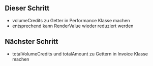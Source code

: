 ## Dieser Schritt
- volumeCredits zu Getter in Performance Klasse machen
- entsprechend kann RenderValue wieder reduziert werden

## Nächster Schritt
- totalVolumeCredits und totalAmount zu Gettern in Invoice Klasse machen